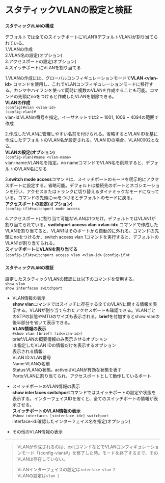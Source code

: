# スタティックVLANの設定と検証

### `スタティックVLANの構成`
デフォルトでは全てのスイッチポートにVLAN1(デフォルトVLAN)が割り当てられている。  
1.VLANの作成  
2.VLAN名の設定(オプション)  
3.アクセスポートの設定(オプション)  
4.スイッチポートにVLANを割り当てる

1.VLANの作成には、グローバルコンフィギュレーションモードで**VLAN \<vlan-id>** コマンドを使用し、これでVLANコンフィギュレーションモードに移行する。カンマやハイフンを使って同時に複数のVLANを作成することも可能。コマンドの先頭にnoをつけると作成したVLANを削除できる。  
**VLANの作成**  
`(config)#vlan <vlan-id>`  
`(config-vlan)#`  
vlan-id:VLANの番号を指定。イーサネットでは2 ~ 1001, 1006 ~ 4094の範囲で作成

2.作成したVLANに管理しやすい名前を付けられる。省略するとVLAN IDを基に作成したデフォルトのVLAN名が設定される。VLAN IDの場合、VLAN0002となる。  
**VLANの設定(オプション)**  
`(config-vlan)#name <vlan-name>`  
vlan-name:VLAN名を指定。no nameコマンドでVLAN名を削除すると、デフォルトのVLAN名になる

3.**switch mode access**コマンドは、スイッチポートのモードを明示的にアクセスポートに設定する。省略可能。デフォルトは接続先のポートとネゴシエーションを行い、アクセスまたはトランクに切り替えるダイナミックなモードになっている。コマンドの先頭にnoをつけるとデフォルトのモードに戻る。  
**アクセスポートの設定(オプション)**  
`(config-if)#switchport mode access`

4.アクセスポートに割り当て可能なVLANは1つだけ。デフォルトではVLAN1が割り当てられている。**switchport access vlan \<vlan-id>** コマンドで作成したVLANを割り当てると、VLAN1はそのポートから自動的に外れる。コマンドの先頭にnoをつけるか、switch access vlan 1コマンドを実行すると、デフォルトのVLAN1が割り当てられる。  
**スイッチポートにVLANを割り当てる**  
`(config-if)#switchport access vlan <vlan-id>`
`(config-if)#`

### `スタティックVLANの検証`
設定したスタティックVLANの確認には以下のコマンドを使用する。  
`show vlan`  
`show interfaces switchport`

- VLAN情報の表示  
**show vlan**コマンドではスイッチに存在する全てのVLANに関する情報を表示する。VLANが割り当てられたアクセスポートも確認できる。VLANごとのSTPの状態やMTUのサイズも表示される。**brief**を付加するとshow vlanの後半部分を省いて表示できる。  
**VLAN情報の表示**  
`#show vlan [brief] [id<vlan-id>]`  
brief:VLANの概要情報のみ表示させるオプション  
id:指定したVLAN IDの情報だけを表示するオプション  
表示される情報:  
VLAN ID:VLAN番号  
Name:VLANの名前  
Status:VLANの状態。activeはVLANが有効な状態を表す  
Ports:VLANに割り当てられ、アクセスポートとして動作しているポート

- スイッチポートのVLAN情報の表示  
**show interfaces switchport**コマンドではスイッチポートの設定や状態を表示する。インターフェイスIDを省くと、全てのスイッチポートの情報が表示させる。  
**スイッチポートのVLAN情報の表示**  
`#show interfaces [<interface-id>] switchport`  
interface-id:確認したインターフェイス名を指定(オプション)

- その他のVLAN情報の表示

---
> VLANが作成されるのは、exitコマンドなどでVLANコンフィギュレーションモード「(config-vlan)#」を修了した時。モードを終了するまで、そのVLANは存在していない。

> VLANインターフェイスの設定は`interface vlan 2`  
> VLANの設定は`vlan 2`
